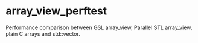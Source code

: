 # array_view_perftest
Performance comparison between GSL array_view, Parallel STL array_view, plain C arrays and std::vector.
